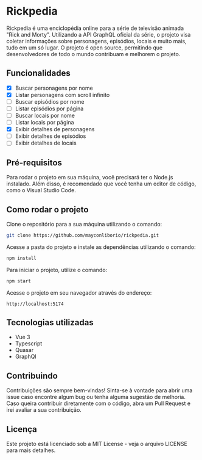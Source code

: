 # Rickpedia
Rickpedia é uma enciclopédia online para a série de televisão animada "Rick and Morty". Utilizando a API GraphQL oficial da série, o projeto visa coletar informações sobre personagens, episódios, locais e muito mais, tudo em um só lugar. O projeto é open source, permitindo que desenvolvedores de todo o mundo contribuam e melhorem o projeto.

## Funcionalidades
 - [x] Buscar personagens por nome
 - [x] Listar personagens com scroll infinito
 - [ ] Buscar episódios por nome
 - [ ] Listar episódios por página
 - [ ] Buscar locais por nome
 - [ ] Listar locais por página
 - [x] Exibir detalhes de personagens
 - [ ] Exibir detalhes de episódios
 - [ ] Exibir detalhes de locais

## Pré-requisitos
Para rodar o projeto em sua máquina, você precisará ter o Node.js instalado. Além disso, é recomendado que você tenha um editor de código, como o Visual Studio Code.

## Como rodar o projeto
Clone o repositório para a sua máquina utilizando o comando:
```bash
git clone https://github.com/mayconliborio/rickpedia.git
```

Acesse a pasta do projeto e instale as dependências utilizando o comando:
```bash
npm install
```

Para iniciar o projeto, utilize o comando:
```bash
npm start
```

Acesse o projeto em seu navegador através do endereço:
```
http://localhost:5174
```

## Tecnologias utilizadas
- Vue 3
- Typescript
- Quasar
- GraphQl

## Contribuindo
Contribuições são sempre bem-vindas! Sinta-se à vontade para abrir uma issue caso encontre algum bug ou tenha alguma sugestão de melhoria. Caso queira contribuir diretamente com o código, abra um Pull Request e irei avaliar a sua contribuição.

## Licença
Este projeto está licenciado sob a MIT License - veja o arquivo LICENSE para mais detalhes.